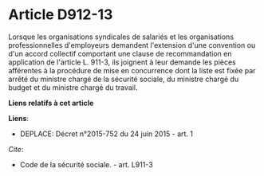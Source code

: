 # Article D912-13

Lorsque les organisations syndicales de salariés et les organisations professionnelles d'employeurs demandent l'extension
d'une convention ou d'un accord collectif comportant une clause de recommandation en application de l'article L. 911-3, ils
joignent à leur demande les pièces afférentes à la procédure de mise en concurrence dont la liste est fixée par arrêté du
ministre chargé de la sécurité sociale, du ministre chargé du budget et du ministre chargé du travail.

**Liens relatifs à cet article**

**Liens**:

  - DEPLACE: Décret n°2015-752 du 24 juin 2015 - art. 1

_Cite_:

  - Code de la sécurité sociale. - art. L911-3
